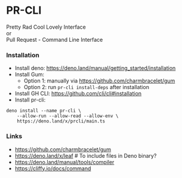 # PR-CLI

Pretty Rad Cool Lovely Interface\
or\
Pull Request - Command Line Interface

### Installation

- Install deno: https://deno.land/manual/getting_started/installation
- Install Gum:
  - Option 1: manually via https://github.com/charmbracelet/gum
  - Option 2: run `pr-cli install-deps` after installation
- Install GH CLI: https://github.com/cli/cli#installation
- Install pr-cli:

```shell
deno install --name pr-cli \
	--allow-run --allow-read --allow-env \
	https://deno.land/x/prcli/main.ts
```

### Links

- https://github.com/charmbracelet/gum
- https://deno.land/x/leaf # To include files in Deno binary?
- https://deno.land/manual/tools/compiler
- https://cliffy.io/docs/command
